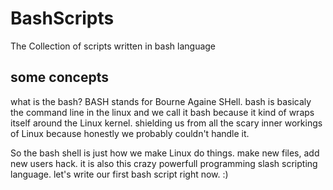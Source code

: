 # BashScripts
The Collection of scripts written in bash language

## some concepts 
what is the bash? BASH stands for Bourne Againe SHell. bash is basicaly the command line in the linux 
and we call it bash because it kind of wraps itself around the Linux kernel. shielding us from all the scary inner workings of Linux because honestly we probably couldn't handle it. 

So the bash shell is just how we make Linux do things. make new files, add new users hack.
it is also this crazy powerfull programming slash scripting language. let's write our first bash script right now. :)


